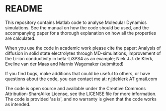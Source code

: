 # README #

This repository contains Matlab code to analyse Molecular Dynamics simulations. 
See the manual on how the code should be used, and the accompanying paper for a thorough 
explanation on how all the properties are calculated. 

When you use the code in academic work please cite the paper:
Analysis of diffusion in solid state electrolytes through MD-simulations, improvement of
the Li-ion conductivity in beta-Li3PS4 as an example; Niek J.J. de Klerk, Eveline van der
Maas and Marnix Wagemaker (submitted)

If you find bugs, make additions that could be useful to others, or have questions about the code,
you can contact me at: njjdeklerk AT gmail.com


The code is open source and available under the Creative Commons Attribution-ShareAlike License,
see the LICENSE file for more information. The code is provided 'as is', and no warranty is given that
the code works as intended.


